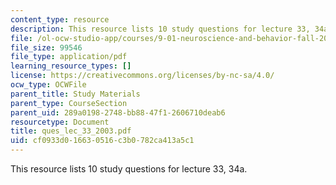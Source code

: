 ```yaml
---
content_type: resource
description: This resource lists 10 study questions for lecture 33, 34a.
file: /ol-ocw-studio-app/courses/9-01-neuroscience-and-behavior-fall-2003/cf0933d016630516c3b0782ca413a5c1_ques_lec_33_2003.pdf
file_size: 99546
file_type: application/pdf
learning_resource_types: []
license: https://creativecommons.org/licenses/by-nc-sa/4.0/
ocw_type: OCWFile
parent_title: Study Materials
parent_type: CourseSection
parent_uid: 289a0198-2748-bb88-47f1-2606710deab6
resourcetype: Document
title: ques_lec_33_2003.pdf
uid: cf0933d0-1663-0516-c3b0-782ca413a5c1
---
```

This resource lists 10 study questions for lecture 33, 34a.